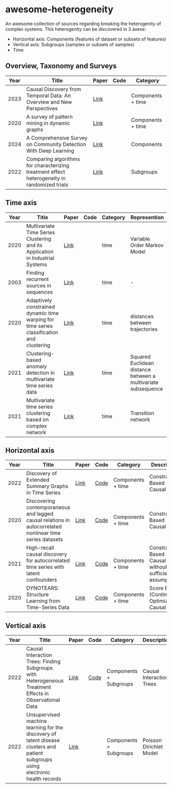 # awesome-heterogeneity

An awesome collection of sources regarding breaking the heterogenity of complex systems.
This heterogenity can be discovered in 3 axese:
- Horizontal axis: Components (features of dataset or subsets of features)
- Vertical axis: Subgroups (samples or subsets of samples)
- Time


## Overview, Taxonomy and Surveys

| Year | Title | Paper | Code | Category |
| ---- | ------------------------------------------------------------------------------------------------------ | ---------------------------------------------------------------------- | ---- | ------------- |
| 2023 |Causal Discovery from Temporal Data: An Overview and New Perspectives              | [Link](http://arxiv.org/abs/2303.10112)             ||Components + time
| 2020 |A survey of pattern mining in dynamic graphs              | [Link](http://arxiv.org/abs/2303.10112)             |      |Components + time
| 2024 |A Comprehensive Survey on Community Detection With Deep Learning              | [Link](https://ieeexplore.ieee.org/abstract/document/9732192)             |      |Components
| 2022 |Comparing algorithms for characterizing treatment effect heterogeneity in randomized trials              | [Link](https://onlinelibrary.wiley.com/doi/full/10.1002/bimj.202100337)             |      | Subgroups


## Time axis
| Year | Title | Paper | Code | Category |Represention
| ---- | ------------------------------------------------------------------------------------------------------ | ---------------------------------------------------------------------- | ---- | ------------- | --------|
| 2020 |Multivariate Time Series Clustering and its Application in Industrial Systems              | [Link](https://www.tandfonline.com/doi/full/10.1080/01969722.2019.1691851)             || time| Variable Order Markov Model
| 2003 |Finding recurrent sources in sequences              | [Link](https://dl.acm.org/doi/10.1145/640075.640091)             || time| -
| 2020 |Adaptively constrained dynamic time warping for time series classification and clustering              | [Link](https://www.sciencedirect.com/science/article/pii/S0020025520303054?via%3Dihub)             || time| distances between trajectories
| 2021 |Clustering-based anomaly detection in multivariate time series data              | [Link](https://www.sciencedirect.com/science/article/pii/S1568494620308577?via%3Dihub)             || time|  Squared Euclidean distance between a multivariate subsequence
| 2021 |Multivariate time series clustering based on complex network              | [Link](https://www.sciencedirect.com/science/article/pii/S0031320321001060?via%3Dihub)             || time| Transition network






## Horizontal axis
| Year | Title | Paper | Code | Category |Description|
| ---- | ------------------------------------------------------------------------------------------------------ | ---------------------------------------------------------------------- | ---- | ------------- | -----|
| 2022 |Discovery of Extended Summary Graphs in Time Series              | [Link](https://proceedings.mlr.press/v180/assaad22a.html)             |[Code](https://github.com/ckassaad/PCGCE)|Components + time | Constraint Based Causal graph
| 2020 |Discovering contemporaneous and lagged causal relations in autocorrelated nonlinear time series datasets              | [Link](https://proceedings.mlr.press/v124/runge20a.html)             |[Code](https://github.com/jakobrunge/tigramite)|Components + time | Constraint Based Causal graph
| 2021 |High-recall causal discovery for autocorrelated time series with latent confounders              | [Link](https://arxiv.org/abs/2007.01884)             |[Code](https://github.com/jakobrunge/tigramite)|Components + time | Constraint Based Causal graph without sufficiency assumption
| 2020 |DYNOTEARS: Structure Learning from Time-Series Data              | [Link](https://arxiv.org/abs/2002.00498)             |[Code](https://github.com/ckassaad/causal_discovery_for_time_series)|Components + time | Score Based (Continuous Optimization) Causal graph



## Vertical axis
| Year | Title | Paper | Code | Category |Description|
| ---- | ------------------------------------------------------------------------------------------------------ | ---------------------------------------------------------------------- | ---- | ------------- | ----|
| 2022 |Causal Interaction Trees: Finding Subgroups with Heterogeneous Treatment Effects in Observational Data             | [Link](https://academic.oup.com/biometrics/article/78/2/624/7460035?login=true)| [Code](https://github.com/jiabei-yang/CIT) |Components + Subgroups| Causal Interaction Trees
| 2022 |Unsupervised machine learning for the discovery of latent disease clusters and patient subgroups using electronic health records             | [Link](https://www.sciencedirect.com/science/article/pii/S1532046419302849)| |Components + Subgroups| Poisson Dirichlet Model 



